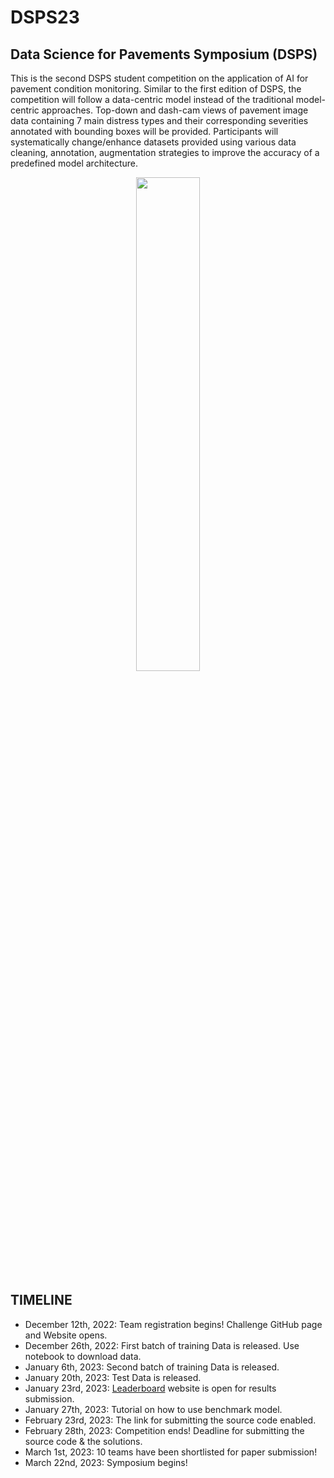 # DSPS23

## Data Science for Pavements Symposium (DSPS)

This is the second DSPS student competition on the application of AI for pavement condition monitoring. Similar to the first edition of DSPS, the competition will follow a data-centric model instead of the traditional model-centric approaches. Top-down and dash-cam views of pavement image data containing 7 main distress types and their corresponding severities annotated with bounding boxes will be provided. Participants will systematically change/enhance datasets provided using various data cleaning, annotation, augmentation strategies to improve the accuracy of a predefined model architecture.

 <div align="center">
    <a>
        <img src="https://github.com/UM-Titan/DSPS/blob/main_dev/gif2.gif" width="45%"/>
    </a>
<!--     <a>
        <img src="https://github.com/UM-Titan/DSPS/blob/main/dsps.gif" width="45%"/>
    </a> -->
    
</div> 

## <summary>TIMELINE </summary>
* December 12th, 2022: Team registration begins! Challenge GitHub page and Website opens. 
* December 26th, 2022: First batch of training Data is released. Use notebook to download data. 
* January 6th, 2023: Second batch of training Data is released.
* January 20th, 2023: Test Data is released.
* January 23rd, 2023: [Leaderboard](https://dsps-1e998.web.app/) website is open for results submission.
* January 27th, 2023: Tutorial on how to use benchmark model. 
* February 23rd, 2023: The link for submitting the source code enabled.
* February 28th, 2023: Competition ends! Deadline for submitting the source code & the solutions. 
* March 1st, 2023: 10 teams have been shortlisted for paper submission!
* March 22nd, 2023: Symposium begins! 
